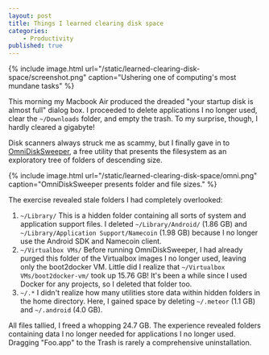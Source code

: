 ```yaml
---
layout: post
title: Things I learned clearing disk space
categories:
    - Productivity
published: true
---
```


{% include image.html url="/static/learned-clearing-disk-space/screenshot.png" caption="Ushering one of computing's most mundane tasks" %}

This morning my Macbook Air produced the dreaded "your startup disk is almost full" dialog box. I proceeded to delete applications I no longer used, clear the `~/Downloads` folder, and empty the trash. To my surprise, though, I hardly cleared a gigabyte!

Disk scanners always struck me as scammy, but I finally gave in to [OmniDiskSweeper](https://www.omnigroup.com/more), a free utility that presents the filesystem as an exploratory tree of folders of descending size.

{% include image.html url="/static/learned-clearing-disk-space/omni.png" caption="OmniDiskSweeper presents folder and file sizes." %}

The exercise revealed stale folders I had completely overlooked:

1. `~/Library/` This is a hidden folder containing all sorts of system and application support files. I deleted `~/Library/Android/` (1.86 GB) and `~/Library/Application Support/Namecoin` (1.98 GB) because I no longer use the Android SDK and Namecoin client.
2. `~/Virtualbox VMs/` Before running OmniDiskSweeper, I had already purged this folder of the Virtualbox images I no longer used, leaving only the boot2docker VM. Little did I realize that `~/Virtualbox VMs/boot2docker-vm/` took up 15.76 GB! It's been a while since I used Docker for any projects, so I deleted that folder too.
3. `~/.*` I didn't realize how many utilities store data within hidden folders in the home directory. Here, I gained space by deleting `~/.meteor` (1.1 GB) and `~/.android` (4.0 GB).

All files tallied, I freed a whopping 24.7 GB. The experience revealed folders containing data I no longer needed for applications I no longer used. Dragging "Foo.app" to the Trash is rarely a comprehensive uninstallation.
